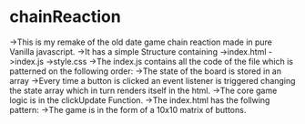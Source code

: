 # chainReaction
->This is my remake of the old date game chain reaction made in pure Vanilla javascript.
->It has a simple Structure containing 
      ->index.html
      ->index.js
      ->style.css
->The index.js contains all the code of the file which is patterned on the following order:
    ->The state of the board is stored in an array
    ->Every time a button is clicked an event listener is triggered changing the state array which in turn renders itself in the html.
    ->The core game logic is in the clickUpdate Function.
->The index.html has the follwing pattern:
    ->The game is in the form of a 10x10 matrix of buttons.
